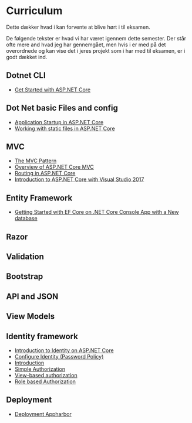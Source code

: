# Curriculum
Dette dækker hvad i kan forvente at blive hørt i til eksamen.

De følgende tekster er hvad vi har været igennem dette semester. Der står ofte mere and hvad jeg har gennemgået, men hvis i er med på det overordnede og kan vise det i jeres projekt som i har med til eksamen, er i godt dækket ind.

## Dotnet CLI
* [Get Started with ASP.NET Core](https://docs.microsoft.com/en-us/aspnet/core/getting-started)

## Dot Net basic Files and config
* [Application Startup in ASP.NET Core](https://docs.microsoft.com/en-us/aspnet/core/fundamentals/startup)
* [Working with static files in ASP.NET Core](https://docs.microsoft.com/en-us/aspnet/core/fundamentals/static-files)

## MVC
* [The MVC Pattern](https://github.com/ElectiveAspNet/02_MVC/blob/master/Materials/MVC.pdf)
* [Overview of ASP.NET Core MVC](https://docs.microsoft.com/en-us/aspnet/core/mvc/overview)
* [Routing in ASP.NET Core](https://docs.microsoft.com/en-us/aspnet/core/fundamentals/routing)
* [Introduction to ASP.NET Core with Visual Studio 2017](https://mva.microsoft.com/en-US/training-courses/introduction-to-aspnet-core-10-16841?l=JWZaodE6C_5706218965)


## Entity Framework
* [Getting Started with EF Core on .NET Core Console App with a New database](https://docs.microsoft.com/en-us/ef/core/get-started/netcore/new-db-sqlite)

## Razor

## Validation

## Bootstrap

## API and JSON

## View Models

## Identity framework
* [Introduction to Identity on ASP.NET Core](https://docs.microsoft.com/en-us/aspnet/core/security/authentication/identity?tabs=visual-studio%2Caspnetcore2x)
* [Configure Identity (Password Policy)](https://docs.microsoft.com/en-us/aspnet/core/security/authentication/identity-configuration?tabs=aspnetcore2x)
* [Introduction](https://docs.microsoft.com/en-us/aspnet/core/security/authorization/introduction)
* [Simple Authorization](https://docs.microsoft.com/en-us/aspnet/core/security/authorization/simple)
* [View-based authorization](https://docs.microsoft.com/en-us/aspnet/core/security/authorization/views?tabs=aspnetcore2x)
* [Role based Authorization](https://docs.microsoft.com/en-us/aspnet/core/security/authorization/roles)

## Deployment
* [Deployment Appharbor](https://github.com/ElectiveAspNet/09_deployment/blob/master/README.md?id=sfjdfjsld485odgfhgksdjhgskfjh)
